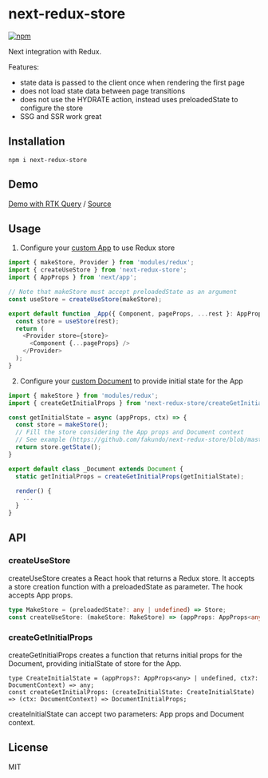 # next-redux-store

[![npm](https://img.shields.io/npm/v/next-redux-store.svg)](https://www.npmjs.com/package/next-redux-store)

Next integration with Redux.

Features:
- state data is passed to the client once when rendering the first page
- does not load state data between page transitions
- does not use the HYDRATE action, instead uses preloadedState to configure the store
- SSG and SSR work great

## Installation
  
```
npm i next-redux-store
```

## Demo

[Demo with RTK Query](https://fakundo.github.io/next-redux-store/)
/
[Source](https://github.com/fakundo/next-redux-store/tree/master/packages/docs)

## Usage

1. Configure your [custom App](https://nextjs.org/docs/advanced-features/custom-app) to use Redux store

```js
import { makeStore, Provider } from 'modules/redux';
import { createUseStore } from 'next-redux-store';
import { AppProps } from 'next/app';

// Note that makeStore must accept preloadedState as an argument
const useStore = createUseStore(makeStore);

export default function _App({ Component, pageProps, ...rest }: AppProps<any>) {
  const store = useStore(rest);
  return (
    <Provider store={store}>
      <Component {...pageProps} />
    </Provider>
  );
}
```

2. Configure your [custom Document](https://nextjs.org/docs/advanced-features/custom-document) to provide initial state for the App

```js
import { makeStore } from 'modules/redux';
import { createGetInitialProps } from 'next-redux-store/createGetInitialProps';

const getInitialState = async (appProps, ctx) => {
  const store = makeStore();
  // Fill the store considering the App props and Document context
  // See example (https://github.com/fakundo/next-redux-store/blob/master/packages/docs/pages/_document.tsx#L14)
  return store.getState();
}

export default class _Document extends Document {
  static getInitialProps = createGetInitialProps(getInitialState);

  render() {
    ...
  }
}
```

## API

### createUseStore

createUseStore creates a React hook that returns a Redux store.
It accepts a store creation function with a preloadedState as parameter. The hook accepts App props.

```ts
type MakeStore = (preloadedState?: any | undefined) => Store;
const createUseStore: (makeStore: MakeStore) => (appProps: AppProps<any>) => Store;
```

### createGetInitialProps

createGetInitialProps creates a function that returns initial props for the Document, providing initialState of store for the App.

```typescri
type CreateInitialState = (appProps?: AppProps<any> | undefined, ctx?: DocumentContext) => any;
const createGetInitialProps: (createInitialState: CreateInitialState) => (ctx: DocumentContext) => DocumentInitialProps;
```

createInitialState can accept two parameters: App props and Document context.

## License

MIT
